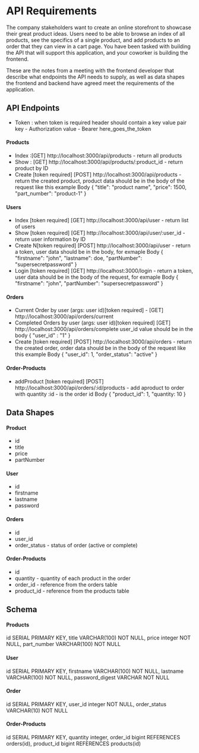# API Requirements
The company stakeholders want to create an online storefront to showcase their great product ideas. Users need to be able to browse an index of all products, see the specifics of a single product, and add products to an order that they can view in a cart page. You have been tasked with building the API that will support this application, and your coworker is building the frontend.

These are the notes from a meeting with the frontend developer that describe what endpoints the API needs to supply, as well as data shapes the frontend and backend have agreed meet the requirements of the application. 

## API Endpoints

- Token : when token is required header should contain a key value pair
key - Authorization
value - Bearer here_goes_the_token

#### Products
- Index :[GET] http://localhost:3000/api/products - return all products
- Show : [GET] http://localhost:3000/api/products/:product_id - return product by ID
- Create [token required] [POST] http://localhost:3000/api/products - return the created product, product data should be in the body of the request like this example
Body {
    "title": "product name",
    "price": 1500,
    "part_number": "product-1"
}

#### Users
- Index [token required] [GET] http://localhost:3000/api/user - return list of users
- Show [token required] [GET] http://localhost:3000/api/user/:user_id - return user information by ID
- Create N[token required] [POST] http://localhost:3000/api/user - return a token, user data should be in the body, for exmaple 
Body {
    "firstname": "john",
    "lastname": doe,
    "partNumber": "supersecretpassword"
}
- Login [token required] [GET] http://localhost:3000/login - return a token, user data should be in the body of the request, for exmaple 
Body {
    "firstname": "john",
    "partNumber": "supersecretpassword"
}

#### Orders
- Current Order by user (args: user id)[token required] - [GET] http://localhost:3000/api/orders/current
- Completed Orders by user (args: user id)[token required] [GET] http://localhost:3000/api/orders/complete
user_id value should be in the body
{
    "user_id" : "1"
}
- Create [token required] [POST] http://localhost:3000/api/orders - return the created order, order data should be in the body of the request like this example
Body {
    "user_id": 1,
    "order_status": "active"
}

#### Order-Products
- addProduct [token required] [POST] http://localhost:3000/api/orders/:id/products - add aproduct to order with quantity
:id - is the order id
Body {
    "product_id": 1,
    "quantity: 10
}

## Data Shapes
#### Product
-  id
- title
- price
- partNumber

#### User
- id
- firstname
- lastname
- password

#### Orders
- id
- user_id
- order_status - status of order (active or complete)

#### Order-Products 
- id
- quantity - quantity of each product in the order
- order_id - reference from the orders table
- product_id - reference from the products table

## Schema

#### Products
id SERIAL PRIMARY KEY, 
title VARCHAR(100) NOT NULL, 
price integer NOT NULL, 
part_number VARCHAR(100) NOT NULL

#### User
id SERIAL PRIMARY KEY,
firstname VARCHAR(100) NOT NULL,
lastname VARCHAR(100) NOT NULL,
password_digest VARCHAR NOT NULL

#### Order
id SERIAL PRIMARY KEY,
user_id integer NOT NULL,
order_status VARCHAR(10) NOT NULL

#### Order-Products
id SERIAL PRIMARY KEY,
quantity integer,
order_id bigint REFERENCES orders(id),
product_id bigint REFERENCES products(id)